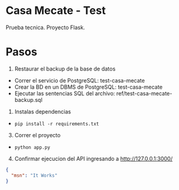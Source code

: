 # Casa Mecate - Test

Prueba tecnica. Proyecto Flask.

Pasos
=============

1. Restaurar el backup de la base de datos

* Correr el servicio de PostgreSQL: test-casa-mecate
* Crear la BD en un DBMS de PostgreSQL: test-casa-mecate
* Ejecutar las sentencias SQL del archivo: ref/test-casa-mecate-backup.sql

1. Instalas dependencias

* `pip install -r requirements.txt`

3. Correr el proyecto

* `python app.py`

4. Confirmar ejecucion del API ingresando a <http://127.0.0.1:3000/>

```json
{
  "msn": "It Works"
}
```
